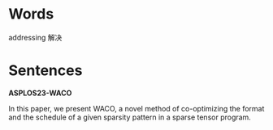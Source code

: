 # Words

addressing 解决

# Sentences

**ASPLOS23-WACO**

In this paper, we present WACO, a novel method of co-optimizing the format and the schedule of a given sparsity pattern in a sparse tensor program.


